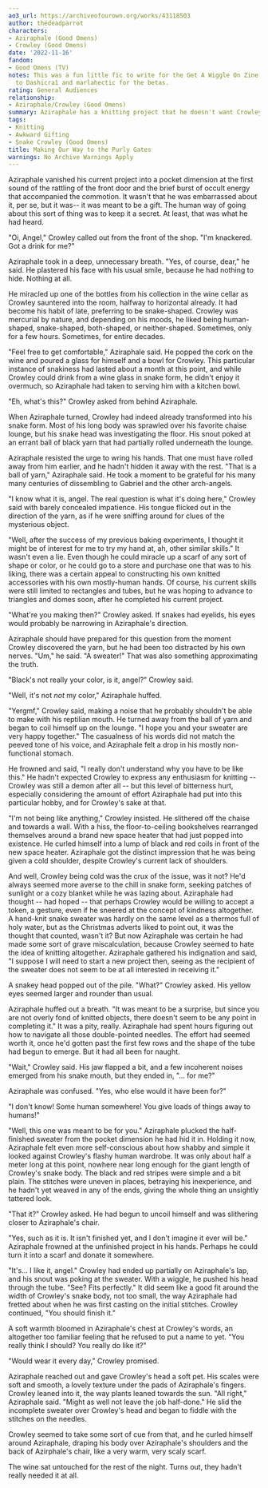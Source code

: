```yaml
---
ao3_url: https://archiveofourown.org/works/43118503
author: thedeadparrot
characters:
- Aziraphale (Good Omens)
- Crowley (Good Omens)
date: '2022-11-16'
fandom:
- Good Omens (TV)
notes: This was a fun little fic to write for the Get A Wiggle On Zine! Many thanks
  to Dashicra1 and marlahectic for the betas.
rating: General Audiences
relationship:
- Aziraphale/Crowley (Good Omens)
summary: Aziraphale has a knitting project that he doesn't want Crowley to know about.
tags:
- Knitting
- Awkward Gifting
- Snake Crowley (Good Omens)
title: Making Our Way to the Purly Gates
warnings: No Archive Warnings Apply
---
```


Aziraphale vanished his current project into a pocket dimension at the first sound of the rattling of the front door and the brief burst of occult energy that accompanied the commotion. It wasn't that he was embarrassed about it, per se, but it was-- it was meant to be a gift. The human way of going about this sort of thing was to keep it a secret. At least, that was what he had heard.

 "Oi, Angel," Crowley called out from the front of the shop. "I'm knackered. Got a drink for me?"

Aziraphale took in a deep, unnecessary breath. "Yes, of course, dear," he said. He plastered his face with his usual smile, because he had nothing to hide. Nothing at all.

He miracled up one of the bottles from his collection in the wine cellar as Crowley sauntered into the room, halfway to horizontal already. It had become his habit of late, preferring to be snake-shaped. Crowley was mercurial by nature, and depending on his moods, he liked being human-shaped, snake-shaped, both-shaped, or neither-shaped. Sometimes, only for a few hours. Sometimes, for entire decades.

"Feel free to get comfortable," Aziraphale said. He popped the cork on the wine and poured a glass for himself and a bowl for Crowley. This particular instance of snakiness had lasted about a month at this point, and while Crowley could drink from a wine glass in snake form, he didn't enjoy it overmuch, so Aziraphale had taken to serving him with a kitchen bowl.

"Eh, what's this?" Crowley asked from behind Aziraphale.

When Aziraphale turned, Crowley had indeed already transformed into his snake form. Most of his long body was sprawled over his favorite chaise lounge, but his snake head was investigating the floor. His snout poked at an errant ball of black yarn that had partially rolled underneath the lounge.

Aziraphale resisted the urge to wring his hands. That one must have rolled away from him earlier, and he hadn't hidden it away with the rest. "That is a ball of yarn," Aziraphale said. He took a moment to be grateful for his many many centuries of dissembling to Gabriel and the other arch-angels.

"I know what it is, angel. The real question is what it's doing here," Crowley said with barely concealed impatience. His tongue flicked out in the direction of the yarn, as if he were sniffing around for clues of the mysterious object.

"Well, after the success of my previous baking experiments, I thought it might be of interest for me to try my hand at, ah, other similar skills." It wasn't even a lie. Even though he could miracle up a scarf of any sort of shape or color, or he could go to a store and purchase one that was to his liking, there was a certain appeal to constructing his own knitted accessories with his own mostly-human hands. Of course, his current skills were still limited to rectangles and tubes, but he was hoping to advance to triangles and domes soon, after he completed his current project.

"What're you making then?" Crowley asked. If snakes had eyelids, his eyes would probably be narrowing in Aziraphale's direction.

Aziraphale should have prepared for this question from the moment Crowley discovered the yarn, but he had been too distracted by his own nerves. "Um," he said. "A sweater!" That was also something approximating the truth. 

"Black's not really your color, is it, angel?" Crowley said.

"Well, it's not *not* my color," Aziraphale huffed.

"Yergmf," Crowley said, making a noise that he probably shouldn't be able to make with his reptilian mouth. He turned away from the ball of yarn and began to coil himself up on the lounge. "I hope you and your sweater are very happy together." The casualness of his words did not match the peeved tone of his voice, and Aziraphale felt a drop in his mostly non-functional stomach.

He frowned and said, "I really don't understand why you have to be like this." He hadn't expected Crowley to express any enthusiasm for knitting -- Crowley was still a demon after all -- but this level of bitterness hurt, especially considering the amount of effort Aziraphale had put into this particular hobby, and for Crowley's sake at that.

"I'm not being like anything," Crowley insisted. He slithered off the chaise and towards a wall. With a hiss, the floor-to-ceiling bookshelves rearranged themselves around a brand new space heater that had just popped into existence. He curled himself into a lump of black and red coils in front of the new space heater. Aziraphale got the distinct impression that he was being given a cold shoulder, despite Crowley's current lack of shoulders.

And well, Crowley being cold was the crux of the issue, was it not? He'd always seemed more averse to the chill in snake form, seeking patches of sunlight or a cozy blanket while he was lazing about. Aziraphale had thought -- had hoped -- that perhaps Crowley would be willing to accept a token, a gesture, even if he sneered at the concept of kindness altogether. A hand-knit snake sweater was hardly on the same level as a thermos full of holy water, but as the Christmas adverts liked to point out, it was the thought that counted, wasn't it? But now Aziraphale was certain he had made some sort of grave miscalculation, because Crowley seemed to hate the idea of knitting altogether. Aziraphale gathered his indignation and said, "I suppose I will need to start a new project then, seeing as the recipient of the sweater does not seem to be at all interested in receiving it."

A snakey head popped out of the pile. "What?" Crowley asked. His yellow eyes seemed larger and rounder than usual.

Aziraphale huffed out a breath. "It was meant to be a surprise, but since you are not overly fond of knitted objects, there doesn't seem to be any point in completing it." It was a pity, really. Aziraphale had spent hours figuring out how to navigate all those double-pointed needles. The effort had seemed worth it, once he'd gotten past the first few rows and the shape of the tube had begun to emerge. But it had all been for naught.

"Wait," Crowley said. His jaw flapped a bit, and a few incoherent noises emerged from his snake mouth, but they ended in, "... for me?"

Aziraphale was confused. "Yes, who else would it have been for?"

"I don't know! Some human somewhere! You give loads of things away to humans!"

"Well, this one was meant to be for you." Aziraphale plucked the half-finished sweater from the pocket dimension he had hid it in. Holding it now, Aziraphale felt even more self-conscious about how shabby and simple it looked against Crowley's flashy human wardrobe. It was only about half a meter long at this point, nowhere near long enough for the giant length of Crowley's snake body. The black and red stripes were simple and a bit plain. The stitches were uneven in places, betraying his inexperience, and he hadn't yet weaved in any of the ends, giving the whole thing an unsightly tattered look.

"That it?" Crowley asked. He had begun to uncoil himself and was slithering closer to Aziraphale's chair.

"Yes, such as it is. It isn't finished yet, and I don't imagine it ever will be." Aziraphale frowned at the unfinished project in his hands. Perhaps he could turn it into a scarf and donate it somewhere.

"It's... I like it, angel." Crowley had ended up partially on Aziraphale's lap, and his snout was poking at the sweater. With a wiggle, he pushed his head through the tube. "See? Fits perfectly." It did seem like a good fit around the width of Crowley's snake body, not too small, the way Aziraphale had fretted about when he was first casting on the initial stitches. Crowley continued, "You should finish it."

A soft warmth bloomed in Aziraphale's chest at Crowley's words, an altogether too familiar feeling that he refused to put a name to yet. "You really think I should? You really do like it?"

"Would wear it every day," Crowley promised.

Aziraphale reached out and gave Crowley's head a soft pet. His scales were soft and smooth, a lovely texture under the pads of Aziraphale's fingers. Crowley leaned into it, the way plants leaned towards the sun. "All right," Aziraphale said. "Might as well not leave the job half-done." He slid the incomplete sweater over Crowley's head and began to fiddle with the stitches on the needles.

Crowley seemed to take some sort of cue from that, and he curled himself around Aziraphale, draping his body over Aziraphale's shoulders and the back of Azirphale's chair, like a very warm, very scaly scarf.

The wine sat untouched for the rest of the night. Turns out, they hadn't really needed it at all.
